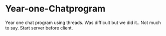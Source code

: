 # Year-one-Chatprogram
Year one chat program using threads. Was difficult but we did it..
Not much to say. Start server before client.
